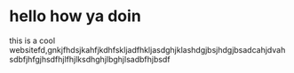 # hello how ya doin
this is a cool websitefd,gnkjfhdsjkahfjkdhfskljadfhkljasdghjklashdgjbsjhdgjbsadcahjdvahsdbfjhfgjhsdfhjlfhjlksdhghjlbghjlsadbfhjbsdf

